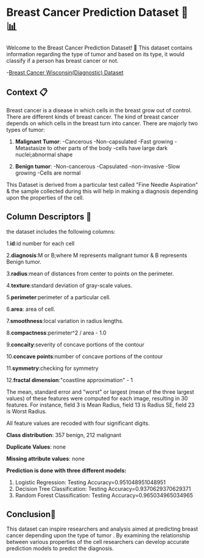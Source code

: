 # Breast Cancer Prediction Dataset 🔬📊

Welcome to the Breast Cancer Prediction Dataset! 🎉 This dataset contains information regarding the type of tumor and based on its type, it would classify if a person has breast cancer or not.

-[Breast Cancer Wisconsin(Diagnostic) Dataset](https://www.kaggle.com/datasets/uciml/breast-cancer-wisconsin-data/data)

## Context 📋

Breast cancer is a disease in which cells in the breast grow out of control. There are different kinds of breast cancer. The kind of breast cancer depends on which cells in the breast turn into cancer.
There are majorly two types of tumor:
1) **Malignant Tumor**:
   -Cancerous
   -Non-capsulated
   -Fast growing 
   -Metastasize to other parts of the body
   -cells have large dark nuclei;abnormal shape

2) **Benign tumor**:
   -Non-cancerous
   -Capsulated
   -non-invasive
   -Slow growing
   -Cells are normal

This Dataset is derived from a particular test called "Fine Needle Aspiration" & the sample collected during this will help in making a diagnosis depending upon the properties of the cell.

## Column Descriptors 📝

the dataset includes the following columns:

1.**id**:id number for each cell

2.**diagnosis**:M or B;where M represents malignant tumor & B represents Benign tumor.

3.**radius**:mean of distances from center to points on the perimeter.

4.**texture**:standard deviation of gray-scale values.

5.**perimeter**:perimeter of a particular cell.

6.**area**: area of cell.

7.**smoothness**:local variation in radius lengths.

8.**compactness**:perimeter^2 / area - 1.0

9.**concaity**:severity of concave portions of the contour

10.**concave points**:number of concave portions of the contour

11.**symmetry**:checking for symmetry 

12.**fractal dimension**:"coastline approximation" - 1

The mean, standard error and "worst" or largest (mean of the three
largest values) of these features were computed for each image,
resulting in 30 features. For instance, field 3 is Mean Radius, field
13 is Radius SE, field 23 is Worst Radius.

All feature values are recoded with four significant digits.

**Class distribution**: 357 benign, 212 malignant

**Duplicate Values**: none

**Missing attribute values**: none

**Prediction is done with three different models:**
1. Logistic Regression: Testing Accuracy=0.951048951048951
2. Decision Tree Classification: Testing Accuracy=0.9370629370629371
3. Random Forest Classification: Testing Accuracy=0.965034965034965

## Conclusion📝

This dataset can inspire researchers and analysis aimed at predicting breast cancer depending upon the type of tumor . By examining the relationship between various properties of the cell researchers can develop accurate prediction models to predict the diagnosis.


